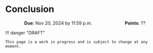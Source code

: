 # Conclusion

<p style="text-align: center;">
    <object hspace="50">
        <strong>Due</strong></a>: Nov 20, 2024 by 11:59 p.m.
    </object>
    <object hspace="50">
        <strong>Points</strong></a>: ??
    </object>
</p>

!!! danger "DRAFT"

    This page is a work in progress and is subject to change at any moment.

